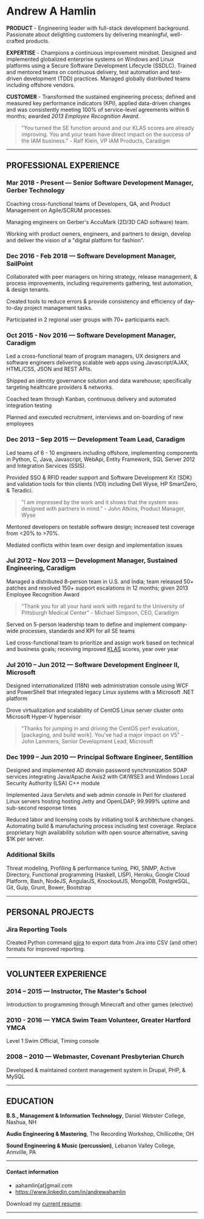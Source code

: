 # Andrew A Hamlin

**PRODUCT** - Engineering leader with full-stack development background. Passionate about delighting customers by delivering meaningful, well-crafted products.

**EXPERTISE** - Champions a continuous improvement mindset. Designed and implemented globalized enterprise systems on Windows and Linux platforms using a Secure Software Development Lifecycle (SSDLC). Trained and mentored teams on continuous delivery, test automation and test-driven development (TDD) practices. Managed globally distributed teams including offshore vendors. 

**CUSTOMER** - Transformed the sustained engineering process; defined and measured key performance indicators (KPI), applied data-driven changes and was consistently meeting 100% of service-level agreements within 6 months; awarded _2013 Employee Recognition Award_.

> "You turned the SE function around and our KLAS scores are already improving. You and your team have direct impact on the success of the IAM business." - Ralf Klein, VP IAM Products, Caradigm

---

## PROFESSIONAL EXPERIENCE

### Mar 2018 - Present &#8212; Senior Software Development Manager, Gerber Technology

Coaching cross-functional teams of Developers, QA, and Product Management on Agile/SCRUM processes. 

Managing engineers on Gerber's AccuMark (2D/3D CAD software) team.

Working with product owners, engineers, and partners to design, develop and deliver the vision of a &quot;digital platform for fashion&quot;. 

### Dec 2016 - Feb 2018 &#8212; Software Development Manager, SailPoint

Collaborated with peer managers on hiring strategy, release management, & process improvements, including requirements gathering, test automation, & design tenants. 

Created tools to reduce errors & provide consistency and efficiency of day-to-day project management tasks. 

Participated in 2 regional user groups with 70+ participants each.

### Oct 2015 - Nov 2016 &#8212; Software Development Manager, Caradigm

Led a cross-functional team of program managers, UX designers and software engineers delivering scalable web apps using Javascript/AJAX, HTML/CSS, JSON and REST APIs.

Shipped an identity governance solution and data warehouse; specifically targeting healthcare providers & networks. 

Coached team through Kanban, continuous delivery and automated integration testing

Planned and executed recruitment, interviews and on-boarding of new employees

### Dec 2013 – Sep 2015 &#8212; Development Team Lead, Caradigm

Led teams of 6 - 10 engineers including offshore, implementing components in Python, C, Java, Javascript, WebApi, Entity Framework, SQL Server 2012 and Integration Services (SSIS).

Provided SSO & RFID reader support and Software Development Kit (SDK) and validation tools for thin clients (VDI) including Dell Wyse, HP SmartZero, & Teradici.

> "I am impressed by the work and it shows that the system was designed with partners in mind." - John Atkins, Product Manager, Wyse

Mentored developers on testable software design; increased test coverage from <20% to >70%.

Mediated conflicts within team over design and implementation issues

### Jul 2012 – Nov 2013 &#8212; Development Manager, Sustained Engineering, Caradigm

Managed a distributed 8-person team in U.S. and India; team released 50+ patches and resolved 150+ support escalations in 12 months; given 2013 Employee Recognition Award

> "Thank you for all your hard work with regard to the University of Pittsburgh Medical Center" - Michael Simpson, CEO, Caradigm

Served on 5-person leadership team to define and implement company-wide processes, standards and KPI for all SE teams

Led cross-functional team to prioritize and assign work based on technical and business goals; receiving improved [KLAS](www.klasresearch.com) scores, year over year

### Jul 2010 – Jun 2012 &#8212; Software Development Engineer II, Microsoft

Designed internationalized (I18N) web administration console using WCF and PowerShell that integrated legacy Linux systems with a Microsoft .NET platform

Drove virtualization and scalability of CentOS Linux server cluster onto Microsoft Hyper-V hypervisor

> "Thanks for jumping in and driving the CentOS perf evaluation, [packaging, and build work]. You've had a major impact on V5" - John Lammers, Senior Development Lead, Microsoft

### Dec 1999 – Jun 2010 &#8212; Principal Software Engineer, Sentillion

Designed and implemented AD domain password synchronization SOAP services integrating Java/Apache Axis2 with C#/WSE3 and Windows Local Security Authority (LSA) C++ module

Implemented Java Servlets and web admin console in Perl for clustered Linux servers hosting hosting Jetty and OpenLDAP; 99.999% uptime and sub-second response times

Reduced labor and licensing costs by initiating tool & architecture changes. Automating build & manufacturing process including test coverage. Replace proprietary high availability solution with open source alternative, saving $1K per server.

### Additional Skills

Threat modeling, Profiling & performance tuning, PKI, SNMP, Active Directory, Functional programming (Haskell, LISP), Heroku, Google Cloud Platform, Bash, NodeJS, AngularJS, KnockoutJS, MongoDB, PostgreSQL, Git, Gulp, Grunt, Bower, Bootstrap

---

## PERSONAL PROJECTS

### Jira Reporting Tools

Created Python command [qjira](https://github.com/aahamlin/jira_reporting_scripts) to export data from Jira into CSV (and other) formats for improved reporting.

---

## VOLUNTEER EXPERIENCE

### 2014 – 2015 &#8212; Instructor, The Master's School

Introduction to programming through Minecraft and other games (elective)

### 2010 - 2016 &#8212; YMCA Swim Team Volunteer, Greater Hartford YMCA

Level 1 Swim Official, Timing console

### 2008 – 2010 &#8212; Webmaster, Covenant Presbyterian Church

Developed & maintained content management system in Drupal, PHP, & MySQL

---

## EDUCATION

**B.S., Management & Information Technology**, Daniel Webster College, Nashua, NH

**Audio Engineering & Mastering**, The Recording Workshop, Chillicothe, OH

**Sound Engineering & Music (percussion)**, Lebanon Valley College, Annville, PA

---

#### Contact information

* aahamlin[at]gmail.com
* https://www.linkedin.com/in/andrewahamlin

Download my [current resume](/files/andrew_hamlin_resume_2018.pdf).

---
